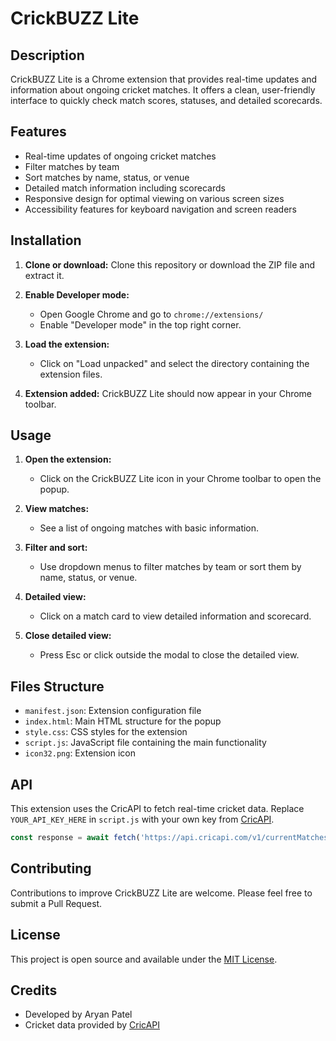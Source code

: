 
# CrickBUZZ Lite

## Description

CrickBUZZ Lite is a Chrome extension that provides real-time updates and information about ongoing cricket matches. It offers a clean, user-friendly interface to quickly check match scores, statuses, and detailed scorecards.

## Features

- Real-time updates of ongoing cricket matches
- Filter matches by team
- Sort matches by name, status, or venue
- Detailed match information including scorecards
- Responsive design for optimal viewing on various screen sizes
- Accessibility features for keyboard navigation and screen readers

## Installation

1. **Clone or download:** Clone this repository or download the ZIP file and extract it.
   
2. **Enable Developer mode:**
   - Open Google Chrome and go to `chrome://extensions/`
   - Enable "Developer mode" in the top right corner.

3. **Load the extension:**
   - Click on "Load unpacked" and select the directory containing the extension files.

4. **Extension added:** CrickBUZZ Lite should now appear in your Chrome toolbar.

## Usage

1. **Open the extension:**
   - Click on the CrickBUZZ Lite icon in your Chrome toolbar to open the popup.

2. **View matches:**
   - See a list of ongoing matches with basic information.

3. **Filter and sort:**
   - Use dropdown menus to filter matches by team or sort them by name, status, or venue.

4. **Detailed view:**
   - Click on a match card to view detailed information and scorecard.

5. **Close detailed view:**
   - Press Esc or click outside the modal to close the detailed view.

## Files Structure

- `manifest.json`: Extension configuration file
- `index.html`: Main HTML structure for the popup
- `style.css`: CSS styles for the extension
- `script.js`: JavaScript file containing the main functionality
- `icon32.png`: Extension icon

## API

This extension uses the CricAPI to fetch real-time cricket data. Replace `YOUR_API_KEY_HERE` in `script.js` with your own key from [CricAPI](https://cricapi.com/).

```javascript
const response = await fetch('https://api.cricapi.com/v1/currentMatches?apikey=YOUR_API_KEY_HERE&offset=0');
```

## Contributing

Contributions to improve CrickBUZZ Lite are welcome. Please feel free to submit a Pull Request.

## License

This project is open source and available under the [MIT License](LICENSE).

## Credits

- Developed by Aryan Patel
- Cricket data provided by [CricAPI](https://cricapi.com/)
